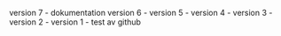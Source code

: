 version 7 - dokumentation
version 6 -
version 5 - 
version 4 -
version 3 -
version 2 - 
version 1 - test av github
